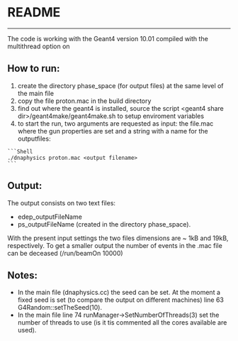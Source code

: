 # README
---------------------
The code is working with the Geant4 version 10.01 compiled with the multithread option on 

## How to run:

  1. create the directory phase_space (for output files) at the same level of the main file
  2. copy the file proton.mac in the build directory
  3. find out where the geant4 is installed, source the script
     \<geant4 share dir\>/geant4make/geant4make.sh to setup enviroment variables
  4. to start the run, two arguments are requested as input:
     the file.mac where the gun properties are set and a string with a name
     for the outputfiles:

    ```Shell
    ./dnaphysics proton.mac <output filename>
    ```

## Output:

The output consists on two text files:

  * edep_outputFileName
  * ps_outputFileName (created in the directory phase_space).

With the present input settings the two files dimensions are ~ 1kB and 19kB, respectively. 
To get a smaller output the number of events in the .mac file can be deceased 
(/run/beamOn 10000)


## Notes:

  * In the main file (dnaphysics.cc) the seed can be set. At the moment a fixed seed is set (to compare the output on different machines)  line 63 G4Random::setTheSeed(10). 
  * In the main file line 74 runManager->SetNumberOfThreads(3) set the number of threads to use (is it tis commented all the cores available are used).  
